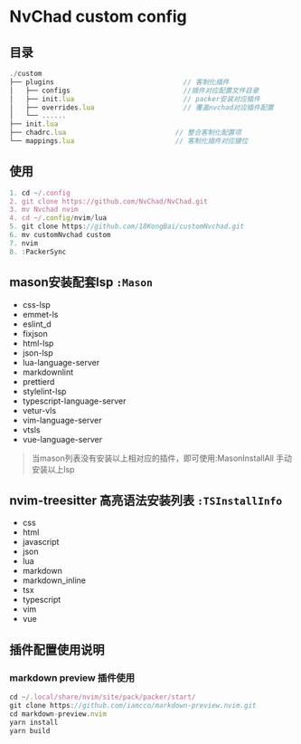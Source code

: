 # NvChad custom config

## 目录

``` javascript
./custom
├── plugins                                // 客制化插件
│   ├── configs                            //插件对应配置文件目录
│   ├── init.lua                           // packer安装对应插件
│   ├── overrides.lua                      // 覆盖nvchad对应插件配置
│   └── ......
├── init.lua
├── chadrc.lua                           // 整合客制化配置项
└── mappings.lua                         // 客制化插件对应键位
```

## 使用

``` javascript
1. cd ~/.config
2. git clone https://github.com/NvChad/NvChad.git
3. mv Nvchad nvim
4. cd ~/.config/nvim/lua
5. git clone https://github.com/18KongBai/customNvchad.git
6. mv customNvchad custom
7. nvim
8. :PackerSync
```

## mason安装配套lsp `:Mason`

- css-lsp
- emmet-ls
- eslint_d
- fixjson
- html-lsp
- json-lsp
- lua-language-server
- markdownlint
- prettierd
- stylelint-lsp
- typescript-language-server
- vetur-vls
- vim-language-server
- vtsls
- vue-language-server

> 当mason列表没有安装以上相对应的插件，即可使用:MasonInstallAll 手动安装以上lsp

## nvim-treesitter 高亮语法安装列表 `:TSInstallInfo`

- css
- html
- javascript
- json
- lua
- markdown
- markdown_inline
- tsx
- typescript
- vim
- vue

## 插件配置使用说明

### markdown preview 插件使用

``` javascript
cd ~/.local/share/nvim/site/pack/packer/start/
git clone https://github.com/iamcco/markdown-preview.nvim.git
cd markdown-preview.nvim
yarn install
yarn build
```
